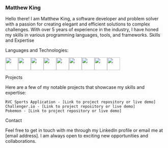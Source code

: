 ### Matthew King

Hello there! I am Matthew King, a software developer and problem solver with a passion for creating elegant and efficient solutions to complex challenges. With over 5 years of experience in the industry, I have honed my skills in various programming languages, tools, and frameworks.
Skills and Expertise

Languages and Technologies: <br/>

<img width="40" src="https://cdn.jsdelivr.net/gh/devicons/devicon/icons/react/react-original.svg" /><img width="40" src="https://cdn.jsdelivr.net/gh/devicons/devicon/icons/python/python-original.svg" /><img width="40" src="https://cdn.jsdelivr.net/gh/devicons/devicon/icons/typescript/typescript-original.svg" /><img width="40" src="https://cdn.jsdelivr.net/gh/devicons/devicon/icons/javascript/javascript-original.svg" /><img width="40" src="https://cdn.jsdelivr.net/gh/devicons/devicon/icons/css3/css3-original.svg" /><img width="40" src="https://cdn.jsdelivr.net/gh/devicons/devicon/icons/html5/html5-original.svg" /><img width="40" src="https://cdn.jsdelivr.net/gh/devicons/devicon/icons/postgresql/postgresql-plain-wordmark.svg" /><img width="40" src="https://cdn.jsdelivr.net/gh/devicons/devicon/icons/firebase/firebase-plain-wordmark.svg" /><img width="40" src="https://cdn.jsdelivr.net/gh/devicons/devicon/icons/git/git-plain-wordmark.svg" />

Projects

Here are a few of my notable projects that showcase my skills and expertise:

    RVC Sports Application - [Link to project repository or live demo]
    Challenger.io - [Link to project repository or live demo]
    Pokemon - [Link to project repository or live demo]



Contact

Feel free to get in touch with me through my LinkedIn profile or email me at [email address]. I am always open to exciting new opportunities and collaborations.
